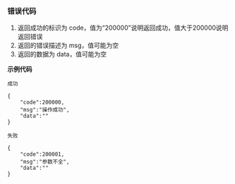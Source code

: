 
### 错误代码

1. 返回成功的标识为 code，值为“200000”说明返回成功，值大于200000说明返回错误
2. 返回的错误描述为 msg，值可能为空
3. 返回的数据为 data，值可能为空

**示例代码**

	成功

	{
	    "code":200000,
	    "msg":"操作成功",
	    "data":""
	}

	失败

	{
	    "code":200001,
	    "msg":"参数不全",
	    "data":""
	}